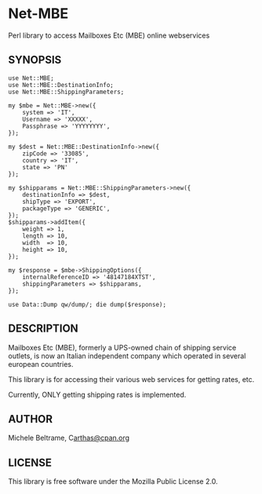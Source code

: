 # Net-MBE

Perl library to access Mailboxes Etc (MBE) online webservices

## SYNOPSIS

    use Net::MBE;
    use Net::MBE::DestinationInfo;
    use Net::MBE::ShippingParameters;

    my $mbe = Net::MBE->new({
        system => 'IT',
        Username => 'XXXXX',
        Passphrase => 'YYYYYYYY',
    });

    my $dest = Net::MBE::DestinationInfo->new({
        zipCode => '33085',
        country => 'IT', 
        state => 'PN'
    });

    my $shipparams = Net::MBE::ShippingParameters->new({
        destinationInfo => $dest,
        shipType => 'EXPORT',
        packageType => 'GENERIC',
    });
    $shipparams->addItem({
        weight => 1,
        length => 10,
        width  => 10,
        height => 10,
    });

    my $response = $mbe->ShippingOptions({
        internalReferenceID => '48147184XTST',
        shippingParameters => $shipparams,
    });

    use Data::Dump qw/dump/; die dump($response);

## DESCRIPTION

Mailboxes Etc (MBE), formerly a UPS-owned chain of shipping service outlets, is now an Italian
independent company which operated in several european countries.

This library is for accessing their various web services for getting rates, etc.

Currently, ONLY getting shipping rates is implemented.

## AUTHOR

Michele Beltrame, C<arthas@cpan.org>

## LICENSE

This library is free software under the Mozilla Public License 2.0.
